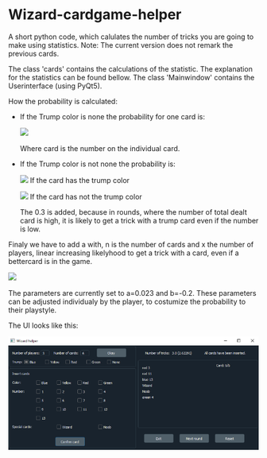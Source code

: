# Wizard-cardgame-helper
A short python code, which calulates the number of tricks you are going to make using statistics. 
Note: The current version does not remark the previous cards.

The class 'cards' contains the calculations of the statistic. The explanation for the statistics can be found bellow.
The class 'Mainwindow' contains the Userinterface (using PyQt5).

How the probability is calculated:
- If the Trump color is none the probability for one card is:

    <img src="https://render.githubusercontent.com/render/math?math=P=\biggl(\product_{i=0}^{17-card}\frac{42-i-card}{59-i}\biggr)">
  
  Where card is the number on the individual card.
  
- If the Trump color is not none the probability is:
  
    <img src="https://render.githubusercontent.com/render/math?math=P=\biggl(\product_{i=0}^{17-card}\frac{42-i-card}{59-i} %2B 0.3 \biggr)">   If the card has the trump color
    
    <img src="https://render.githubusercontent.com/render/math?math=P=\biggl(\product_{i=0}^{17-card}\frac{29-i-card}{59-i} \biggr)">   If the card has not the trump color

  The 0.3 is added, because in rounds, where the number of total dealt card is high, it is likely to get a trick with a trump card even if the number is low.
  
 Finaly we have to add a with, n is the number of cards and x the number of players, linear increasing likelyhood to get a trick with a card, even if a bettercard is in the game.
 
   <img src="https://render.githubusercontent.com/render/math?math=P_{new}=P_{old} %2B m(n\cdot x) %2B b"> 
   
The parameters are currently set to a=0.023 and b=-0.2. These parameters can be adjusted individualy by the player, to costumize the probability to their playstyle.
   
  


The UI looks like this:

![alt text](https://github.com/tomjaeger101/Wizard-cardgame-helper/blob/main/wizard_ui.PNG)
